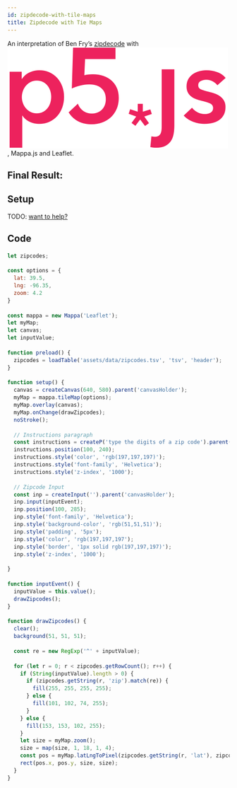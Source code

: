 ```yaml
---
id: zipdecode-with-tile-maps
title: Zipdecode with Tie Maps
---
```


An interpretation of Ben Fry’s [zipdecode](http://benfry.com/zipdecode/) with <a href="https://p5js.org/"><img src="assets/img/p5js.svg" class="p5logo"/></a>, Mappa.js and Leaflet.

## Final Result:

<div class="example">
  <div id="canvasHolder"></div>
  <script src="assets/scripts/examples-zipdecode-tile.js"></script>
</div>

## Setup

TODO: [want to help?](https://github.com/cvalenzuela/mappa/issues)

## Code

```javascript
let zipcodes;

const options = {
  lat: 39.5,
  lng: -96.35,
  zoom: 4.2
}

const mappa = new Mappa('Leaflet');
let myMap;
let canvas;
let inputValue;

function preload() {
  zipcodes = loadTable('assets/data/zipcodes.tsv', 'tsv', 'header');
}

function setup() {
  canvas = createCanvas(640, 580).parent('canvasHolder');
  myMap = mappa.tileMap(options);
  myMap.overlay(canvas);
  myMap.onChange(drawZipcodes);
  noStroke();

  // Instructions paragraph
  const instructions = createP('type the digits of a zip code').parent('canvasHolder');
  instructions.position(100, 240);
  instructions.style('color', 'rgb(197,197,197)');
  instructions.style('font-family', 'Helvetica');
  instructions.style('z-index', '1000');

  // Zipcode Input
  const inp = createInput('').parent('canvasHolder');
  inp.input(inputEvent);
  inp.position(100, 285);
  inp.style('font-family', 'Helvetica');
  inp.style('background-color', 'rgb(51,51,51)');
  inp.style('padding', '5px');
  inp.style('color', 'rgb(197,197,197');
  inp.style('border', '1px solid rgb(197,197,197)');
  inp.style('z-index', '1000');

}

function inputEvent() {
  inputValue = this.value();
  drawZipcodes();
}

function drawZipcodes() {
  clear();
  background(51, 51, 51);

  const re = new RegExp('^' + inputValue);

  for (let r = 0; r < zipcodes.getRowCount(); r++) {
    if (String(inputValue).length > 0) {
      if (zipcodes.getString(r, 'zip').match(re)) {
        fill(255, 255, 255, 255);
      } else {
        fill(101, 102, 74, 255);
      }
    } else {
      fill(153, 153, 102, 255);
    }
    let size = myMap.zoom();
    size = map(size, 1, 18, 1, 4);
    const pos = myMap.latLngToPixel(zipcodes.getString(r, 'lat'), zipcodes.getString(r, 'lon'));
    rect(pos.x, pos.y, size, size);
  }
}
```